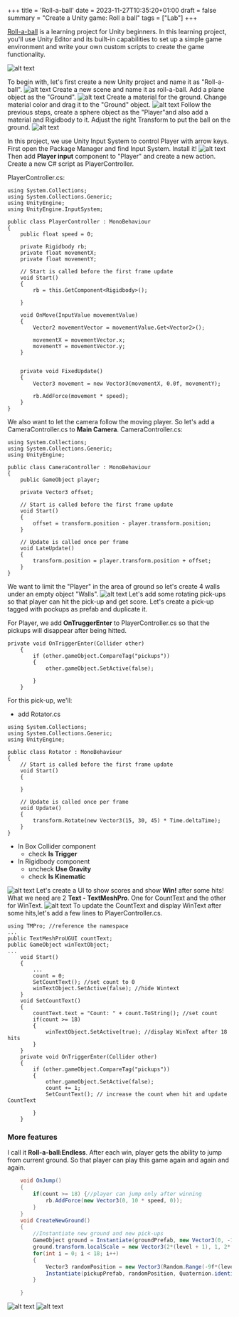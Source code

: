 +++
title = 'Roll-a-ball'
date = 2023-11-27T10:35:20+01:00
draft = false
summary = "Create a Unity game: Roll a ball"
tags = ["Lab"]
+++

[Roll-a-ball](https://learn.unity.com/project/roll-a-ball) is a learning project for Unity beginners. In this learning project, you'll use Unity Editor and its built-in capabilities to set up a simple game environment and write your own custom scripts to create the game functionality.

![alt text](turorial.png)

To begin with, let's first create a new Unity project and name it as "Roll-a-ball".
![alt text](new.png)
Create a new scene and name it as roll-a-ball. Add a plane object as the "Ground".
![alt text](ground.png)
Create a material for the ground. Change material color and drag it to the "Ground" object.
![alt text](ground_material.png)
Follow the previous steps, create a sphere object as the "Player"and also add a material and Rigidbody to it. Adjust the right Transform to put the ball on the ground.
![alt text](player.png)



In this project, we use Unity Input System to control Player with arrow keys. First open the Package Manager and find Input System. Install it!
![alt text](inputsystem.png)
Then add **Player input** component to "Player" and create a new action. Create a new C# script as PlayerController.

PlayerController.cs:
```
using System.Collections;
using System.Collections.Generic;
using UnityEngine;
using UnityEngine.InputSystem;

public class PlayerController : MonoBehaviour
{
    public float speed = 0;

    private Rigidbody rb;
    private float movementX;
    private float movementY;

    // Start is called before the first frame update
    void Start()
    {
        rb = this.GetComponent<Rigidbody>();
        
    }

    void OnMove(InputValue movementValue)
    {
        Vector2 movementVector = movementValue.Get<Vector2>();

        movementX = movementVector.x;
        movementY = movementVector.y;
    }


    private void FixedUpdate()
    {
        Vector3 movement = new Vector3(movementX, 0.0f, movementY);

        rb.AddForce(movement * speed);
    }
}
```
We also want to let the camera follow the moving player. So let's add a CameraController.cs to **Main Camera**. 
CameraController.cs:
```
using System.Collections;
using System.Collections.Generic;
using UnityEngine;

public class CameraController : MonoBehaviour
{
    public GameObject player;

    private Vector3 offset;

    // Start is called before the first frame update
    void Start()
    {
        offset = transform.position - player.transform.position;
    }

    // Update is called once per frame
    void LateUpdate()
    {
        transform.position = player.transform.position + offset;
    }
}
```
We want to limit the "Player" in the area of ground so let's create 4 walls under an empty object "Walls".
![alt text](walls.png)
Let's add some rotating pick-ups so that player can hit the pick-up and get score. Let's create a pick-up tagged with pockups as prefab and duplicate it. 

For Player, we add **OnTruggerEnter** to PlayerController.cs so that the pickups will disappear after being hitted.
```
private void OnTriggerEnter(Collider other)
    {
        if (other.gameObject.CompareTag("pickups"))
        {
            other.gameObject.SetActive(false);

        }
    }
```

For this pick-up, we'll:
* add Rotator.cs
```
using System.Collections;
using System.Collections.Generic;
using UnityEngine;

public class Rotator : MonoBehaviour
{
    // Start is called before the first frame update
    void Start()
    {
        
    }

    // Update is called once per frame
    void Update()
    {
        transform.Rotate(new Vector3(15, 30, 45) * Time.deltaTime);   
    }
}
```
* In Box Collider component
    * check **Is Trigger**
* In Rigidbody component
    * uncheck **Use Gravity**
    * check **Is Kinematic**

![alt text](pickups.png)
Let's create a UI to show scores and show **Win!** after some hits! What we need are 2 **Text - TextMeshPro**. One for CountText and the other for WinText.
![alt text](canvas.png)
To update the CountText and display WinText after some hits,let's add a few lines to PlayerController.cs.
```
using TMPro; //reference the namespace
...
public TextMeshProUGUI countText;
public GameObject winTextObject;
...
    void Start()
    {
        ...
        count = 0;
        SetCountText(); //set count to 0
        winTextObject.SetActive(false); //hide Wintext
    }
    void SetCountText()
    {
        countText.text = "Count: " + count.ToString(); //set count
        if(count >= 18)
        {
            winTextObject.SetActive(true); //display WinText after 18 hits
        }
    }
    private void OnTriggerEnter(Collider other)
    {
        if (other.gameObject.CompareTag("pickups"))
        {
            other.gameObject.SetActive(false);
            count += 1;
            SetCountText(); // increase the count when hit and update CountText

        }
    }

```

### More features

I call it **Roll-a-ball:Endless**. After each win, player gets the ability to jump from current ground. So that player can play this game again and again and again.
``` C#
    void OnJump()
    {
        if(count >= 18) {//player can jump only after winning 
            rb.AddForce(new Vector3(0, 10 * speed, 0));
        }
    }
    void CreateNewGround()
    {
        //Instantiate new ground and new pick-ups
        GameObject ground = Instantiate(groundPrefab, new Vector3(0, -15*level, 0), Quaternion.identity);
        ground.transform.localScale = new Vector3(2*(level + 1), 1, 2* (level + 1));
        for(int i = 0; i < 18; i++)
        {
            Vector3 randomPosition = new Vector3(Random.Range(-9f*(level+1),9f*(level+1)), 0.5f-level*15f, Random.Range(-9f* (level + 1), 9f* (level + 1)));
            Instantiate(pickupPrefab, randomPosition, Quaternion.identity);
        }

    }
```
![alt text](multiple.png)
![alt text](morelevel.gif)



